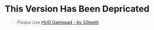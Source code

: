 # This Version Has Been Depricated
> Please Use [HUD Gamepad - by 32teeth](https://www.npmjs.com/package/hud-gamepad)
